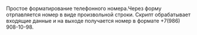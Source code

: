 Простое форматирование телефонного номера.Через форму отрпавляется номер в виде произвольной строки. Скрипт обрабатывает входящие данные и на выходе получается номер в формате +7(986) 908-10-98.
